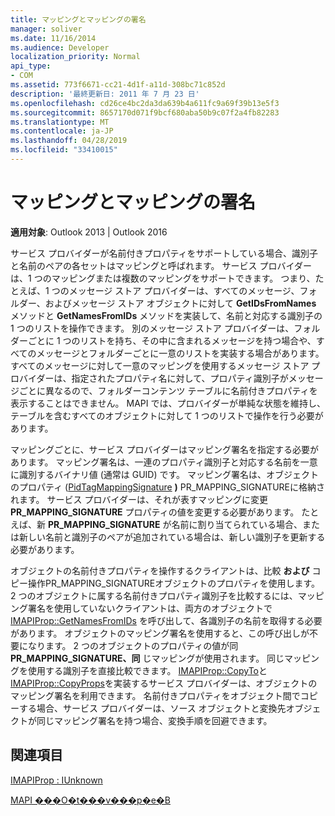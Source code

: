 ```yaml
---
title: マッピングとマッピングの署名
manager: soliver
ms.date: 11/16/2014
ms.audience: Developer
localization_priority: Normal
api_type:
- COM
ms.assetid: 773f6671-cc21-4d1f-a11d-308bc71c852d
description: '最終更新日: 2011 年 7 月 23 日'
ms.openlocfilehash: cd26ce4bc2da3da639b4a611fc9a69f39b13e5f3
ms.sourcegitcommit: 8657170d071f9bcf680aba50b9c07f2a4fb82283
ms.translationtype: MT
ms.contentlocale: ja-JP
ms.lasthandoff: 04/28/2019
ms.locfileid: "33410015"
---
```

# <a name="mappings-and-mapping-signatures"></a>マッピングとマッピングの署名

  
  
**適用対象**: Outlook 2013 | Outlook 2016 
  
サービス プロバイダーが名前付きプロパティをサポートしている場合、識別子と名前のペアの各セットはマッピングと呼ばれます。 サービス プロバイダーは、1 つのマッピングまたは複数のマッピングをサポートできます。 つまり、たとえば、1 つのメッセージ ストア プロバイダーは、すべてのメッセージ、フォルダー、およびメッセージ ストア オブジェクトに対して **GetIDsFromNames** メソッドと **GetNamesFromIDs** メソッドを実装して、名前と対応する識別子の 1 つのリストを操作できます。 別のメッセージ ストア プロバイダーは、フォルダーごとに 1 つのリストを持ち、その中に含まれるメッセージを持つ場合や、すべてのメッセージとフォルダーごとに一意のリストを実装する場合があります。 すべてのメッセージに対して一意のマッピングを使用するメッセージ ストア プロバイダーは、指定されたプロパティ名に対して、プロパティ識別子がメッセージごとに異なるので、フォルダーコンテンツ テーブルに名前付きプロパティを表示することはできません。 MAPI では、プロバイダーが単純な状態を維持し、テーブルを含むすべてのオブジェクトに対して 1 つのリストで操作を行う必要があります。 
  
マッピングごとに、サービス プロバイダーはマッピング署名を指定する必要があります。 マッピング署名は、一連のプロパティ識別子と対応する名前を一意に識別するバイナリ値 (通常は GUID) です。 マッピング署名は、オブジェクトのプロパティ ([PidTagMappingSignature](pidtagmappingsignature-canonical-property.md) **)** PR_MAPPING_SIGNATUREに格納されます。 サービス プロバイダーは、それが表すマッピングに変更 **PR_MAPPING_SIGNATURE** プロパティの値を変更する必要があります。 たとえば、新 **PR_MAPPING_SIGNATURE** が名前に割り当てられている場合、または新しい名前と識別子のペアが追加されている場合は、新しい識別子を更新する必要があります。 
  
オブジェクトの名前付きプロパティを操作するクライアントは、比較 **および** コピー操作PR_MAPPING_SIGNATUREオブジェクトのプロパティを使用します。 2 つのオブジェクトに属する名前付きプロパティ識別子を比較するには、マッピング署名を使用していないクライアントは、両方のオブジェクトで [IMAPIProp::GetNamesFromIDs](imapiprop-getnamesfromids.md) を呼び出して、各識別子の名前を取得する必要があります。 オブジェクトのマッピング署名を使用すると、この呼び出しが不要になります。 2 つのオブジェクトのプロパティの値が同 **PR_MAPPING_SIGNATURE、同** じマッピングが使用されます。 同じマッピングを使用する識別子を直接比較できます。 [IMAPIProp::CopyTo](imapiprop-copyto.md)と[IMAPIProp::CopyProps](imapiprop-copyprops.md)を実装するサービス プロバイダーは、オブジェクトのマッピング署名を利用できます。 名前付きプロパティをオブジェクト間でコピーする場合、サービス プロバイダーは、ソース オブジェクトと変換先オブジェクトが同じマッピング署名を持つ場合、変換手順を回避できます。 
  
## <a name="see-also"></a>関連項目



[IMAPIProp : IUnknown](imapipropiunknown.md)


[MAPI ���O�t���v���p�e�B](mapi-named-properties.md)


